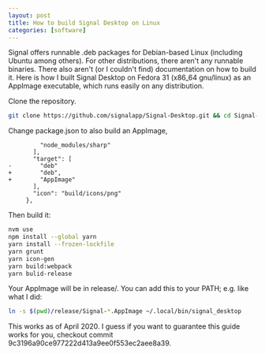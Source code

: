 ```yaml
---
layout: post
title: How to build Signal Desktop on Linux
categories: [software]
---
```


Signal offers runnable .deb packages for Debian-based Linux (including Ubuntu among others). For other distributions, there aren't any runnable binaries. There also aren't (or I couldn't find) documentation on how to build it. Here is how I built Signal Desktop on Fedora 31 (x86_64 gnu/linux) as an AppImage executable, which runs easily on any distribution.

Clone the repository.

```bash
git clone https://github.com/signalapp/Signal-Desktop.git && cd Signal-Desktop
```

Change package.json to also build an AppImage,

```
         "node_modules/sharp"
       ],
       "target": [
-        "deb"
+        "deb",
+        "AppImage"
       ],
       "icon": "build/icons/png"
     },
```

Then build it:


```bash
nvm use
npm install --global yarn
yarn install --frozen-lockfile
yarn grunt
yarn icon-gen
yarn build:webpack
yarn bulid-release
```

Your AppImage will be in release/. You can add this to your PATH; e.g. like what I did:

```bash
ln -s $(pwd)/release/Signal-*.AppImage ~/.local/bin/signal_desktop
```

This works as of April 2020. I guess if you want to guarantee this guide works for you, checkout commit 9c3196a90ce977222d413a9ee0f553ec2aee8a39.

